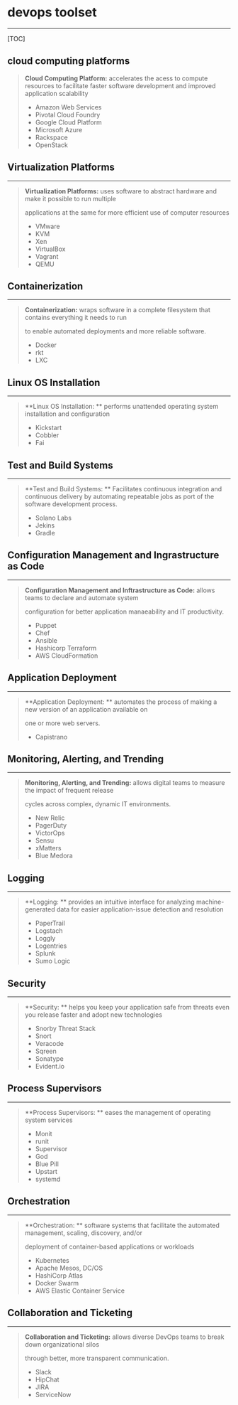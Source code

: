 # devops toolset



---

[TOC]

## cloud computing platforms

> **Cloud Computing Platform:** accelerates the acess to compute resources to facilitate faster software development and improved application scalability
>
>  
>
> - Amazon Web Services
> - Pivotal Cloud Foundry
> - Google Cloud Platform
> - Microsoft Azure
> - Rackspace
> - OpenStack



## Virtualization Platforms



---

> **Virtualization Platforms:** uses software to abstract hardware and make it possible to run multiple
>
> applications at the same for more efficient use of computer resources
>
>  
>
> - VMware
> - KVM
> - Xen
> - VirtualBox
> - Vagrant
> - QEMU



## Containerization



---

> **Containerization:** wraps software in a complete filesystem that contains everything it needs to run
>
> to enable automated deployments and more reliable software.
>
>  
>
> - Docker
> - rkt
> - LXC



## Linux OS Installation

---

> **Linux OS Installation: ** performs unattended operating system installation and configuration
>
>  
>
> - Kickstart
> - Cobbler
> - Fai



## Test and Build Systems

---

> **Test and Build Systems: ** Facilitates continuous integration and continuous delivery by automating repeatable jobs as port of the software development process.
>
>  
>
> - Solano Labs
> - Jekins
> - Gradle

## Configuration Management and Ingrastructure as Code

---

> **Configuration Management and Inftrastructure as Code:** allows teams to declare and automate system
>
> configuration for better application manaeability and IT productivity.
>
>  
>
> - Puppet
> - Chef
> - Ansible
> - Hashicorp Terraform
> - AWS CloudFormation



## Application Deployment 

---

> **Application Deployment: ** automates the process of making a new version of an application available on 
>
> one or more web servers.
>
> - Capistrano



## Monitoring, Alerting, and Trending

---

> **Monitoring, Alerting, and Trending:** allows digital teams to measure the impact of frequent release 
>
> cycles across complex, dynamic IT environments.
>
>  
>
> - New Relic
> - PagerDuty
> - VictorOps
> - Sensu
> - xMatters
> - Blue Medora



## Logging

---

> **Logging: ** provides an intuitive interface for analyzing machine-generated data for easier application-issue detection and resolution
>
>  
>
> - PaperTrail
> - Logstach
> - Loggly
> - Logentries
> - Splunk
> - Sumo Logic

## Security

---

> **Security: ** helps you keep your application safe from threats even you release faster and adopt new technologies
>
>  
>
> - Snorby Threat Stack
> - Snort
> - Veracode
> - Sqreen
> - Sonatype
> - Evident.io



## Process Supervisors

---

> **Process Supervisors: ** eases the management of operating system services
>
>  
>
> - Monit
> - runit
> - Supervisor
> - God
> - Blue Pill
> - Upstart
> - systemd
>
> 

## Orchestration

---

> **Orchestration: ** software systems that facilitate the automated management, scaling, discovery, and/or
>
> deployment of container-based applications or workloads
>
>  
>
> - Kubernetes
> - Apache Mesos, DC/OS
> - HashiCorp Atlas
> - Docker Swarm
> - AWS Elastic Container Service



## Collaboration and Ticketing

---

> **Collaboration and Ticketing:** allows diverse DevOps teams to break down organizational silos
>
> through better, more transparent communication.
>
>  
>
> - Slack
> - HipChat
> - JIRA
> - ServiceNow



































































